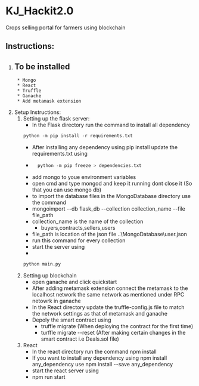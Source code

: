 # KJ_Hackit2.0
Crops selling portal for farmers using blockchain

## Instructions:
1. ## To be installed
		* Mongo
		* React
		* Truffle 
		* Ganache
		* Add metamask extension
2. Setup Instructions:
	1. Setting up the flask server:
		* In the Flask directory run the command to install all dependency
		```python 
		python -m pip install -r requirements.txt
		```
		* After installing any dependency using pip install update the requirements.txt using 
		* ```python 
			python -m pip freeze > dependencies.txt
			```
		* add mongo to youe environment variables 
		* open cmd and type mongod and keep it running dont close it (So that you can use mongo db)
		* to import the database files in the MongoDatabase directory use the command
		* mongoimport --db flask_db --collection collection_name --file file_path
		* collection_name is the name of the collection
			* buyers,contracts,sellers,users
		* file_path is location of the json file ..\MongoDatabase\user.json
		* run this command for every collection
		* start the server using
		* 
		```python 
		python main.py
		```
	2. Setting up blockchain
		* open ganache and click quickstart 
		* After adding metamask extension connect the metamask to the localhost network the same network as mentioned under RPC netowrk in ganache
		* In the React directory update the truffle-config.js file to match the network settings as that of metamask and ganache
		* Depoly the smart contract using
			* truffle migrate (When deploying the contract for the first time)
			* turffle migrate --reset (After making certain changes in the smart contract i.e Deals.sol file)
	3. React
		* In the react directory run the command
			npm install
		* If you want to install any dependency using npm install any_dependency use npm install --save any_dependency
		* start the react server using
		* npm run start  

